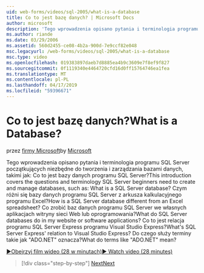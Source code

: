 ```yaml
---
uid: web-forms/videos/sql-2005/what-is-a-database
title: Co to jest bazę danych? | Microsoft Docs
author: microsoft
description: 'Tego wprowadzenia opisano pytania i terminologia programu SQL Server początkujących niezbędne do tworzenia i zarządzania bazami danych, takimi jak: Co to jest bazy danych programu SQL Server? Jak...'
ms.author: riande
ms.date: 03/29/2006
ms.assetid: 560d2455-ce08-4b2a-900d-7e9ccf82e048
msc.legacyurl: /web-forms/videos/sql-2005/what-is-a-database
msc.type: video
ms.openlocfilehash: 019383897daeb7d8885ea4b9c3609e7f8ef9f827
ms.sourcegitcommit: 0f1119340e4464720cfd16d0ff15764746ea1fea
ms.translationtype: MT
ms.contentlocale: pl-PL
ms.lasthandoff: 04/17/2019
ms.locfileid: "59396671"
---
```

# <a name="what-is-a-database"></a><span data-ttu-id="beff6-105">Co to jest bazę danych?</span><span class="sxs-lookup"><span data-stu-id="beff6-105">What is a Database?</span></span>

<span data-ttu-id="beff6-106">przez [firmy Microsoft](https://github.com/microsoft)</span><span class="sxs-lookup"><span data-stu-id="beff6-106">by [Microsoft](https://github.com/microsoft)</span></span>

<span data-ttu-id="beff6-107">Tego wprowadzenia opisano pytania i terminologia programu SQL Server początkujących niezbędne do tworzenia i zarządzania bazami danych, takimi jak: Co to jest bazy danych programu SQL Server?</span><span class="sxs-lookup"><span data-stu-id="beff6-107">This introduction covers the questions and terminology SQL Server beginners need to create and manage databases, such as: What is a SQL Server database?</span></span> <span data-ttu-id="beff6-108">Czym różni się bazy danych programu SQL Server z arkusza kalkulacyjnego programu Excel?</span><span class="sxs-lookup"><span data-stu-id="beff6-108">How is a SQL Server database different from an Excel spreadsheet?</span></span> <span data-ttu-id="beff6-109">Co zrobić baz danych programu SQL Server we własnych aplikacjach witryny sieci Web lub oprogramowania?</span><span class="sxs-lookup"><span data-stu-id="beff6-109">What do SQL Server databases do in my website or software applications?</span></span> <span data-ttu-id="beff6-110">Co to jest relacja programu SQL Server Express programu Visual Studio Express?</span><span class="sxs-lookup"><span data-stu-id="beff6-110">What's SQL Server Express' relation to Visual Studio Express?</span></span> <span data-ttu-id="beff6-111">Do czego służy terminy takie jak "ADO.NET" oznacza?</span><span class="sxs-lookup"><span data-stu-id="beff6-111">What do terms like "ADO.NET" mean?</span></span>

[<span data-ttu-id="beff6-112">&#9654;Obejrzyj film wideo (28 w minutach)</span><span class="sxs-lookup"><span data-stu-id="beff6-112">&#9654; Watch video (28 minutes)</span></span>](https://channel9.msdn.com/Blogs/ASP-NET-Site-Videos/what-is-a-database)

> [!div class="step-by-step"]
> [<span data-ttu-id="beff6-113">Next</span><span class="sxs-lookup"><span data-stu-id="beff6-113">Next</span></span>](understanding-database-tables-and-records.md)
